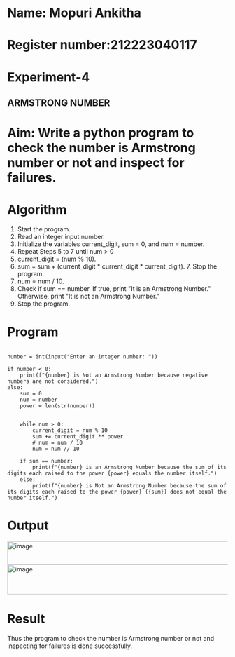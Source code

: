 # Name: Mopuri Ankitha
# Register number:212223040117
# Experiment-4
## ARMSTRONG NUMBER 
# Aim: Write a python program to check the number is Armstrong number or not and inspect for failures. 

# Algorithm
1.	Start the program.
2. Read an integer input number.
3. Initialize the variables current_digit, sum = 0, and num = number.
4. Repeat Steps 5 to 7 until num > 0
5. current_digit = (num % 10).
6. sum = sum + (current_digit * current_digit * current_digit). 7. Stop the program.
7. num = num / 10.
8. Check if sum == number. If true, print "It is an Armstrong Number." Otherwise, print "It is not an Armstrong Number."
9. Stop the program. 

# Program
```

number = int(input("Enter an integer number: "))

if number < 0:
    print(f"{number} is Not an Armstrong Number because negative numbers are not considered.")
else:
    sum = 0
    num = number
    power = len(str(number))  

   
    while num > 0:
        current_digit = num % 10 
        sum += current_digit ** power  
        # num = num / 10  
        num = num // 10  

    if sum == number:
        print(f"{number} is an Armstrong Number because the sum of its digits each raised to the power {power} equals the number itself.")
    else:
        print(f"{number} is Not an Armstrong Number because the sum of its digits each raised to the power {power} ({sum}) does not equal the number itself.")

```

# Output
<img width="1234" height="53" alt="image" src="https://github.com/user-attachments/assets/5088ee0b-129d-45b8-b8ae-654729bcd797" />

<img width="1354" height="68" alt="image" src="https://github.com/user-attachments/assets/b35e5676-24cb-4788-b911-6a9af0c4d4f7" />



# Result

Thus the  program to check the number is Armstrong number or not and inspecting for failures is done successfully. 

